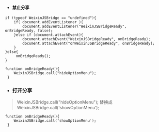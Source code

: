 

- #### 禁止分享


```
if (typeof WeixinJSBridge == "undefined"){
    if( document.addEventListener ){
        document.addEventListener("WeixinJSBridgeReady", onBridgeReady, false);
    }else if (document.attachEvent){
        document.attachEvent("WeixinJSBridgeReady", onBridgeReady);
        document.attachEvent("onWeixinJSBridgeReady", onBridgeReady);
    }
}else{
     onBridgeReady();
}
```

```
function onBridgeReady(){
    WeixinJSBridge.call("hideOptionMenu");
 }
```


- ### 打开分享

> WeixinJSBridge.call("hideOptionMenu");
替换成WeixinJSBridge.call('showOptionMenu');

```
function onBridgeReady(){
    WeixinJSBridge.call('showOptionMenu');
 }
```